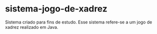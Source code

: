 # sistema-jogo-de-xadrez
Sistema criado para fins de estudo. Esse sistema refere-se a um jogo de xadrez realizado em Java.
